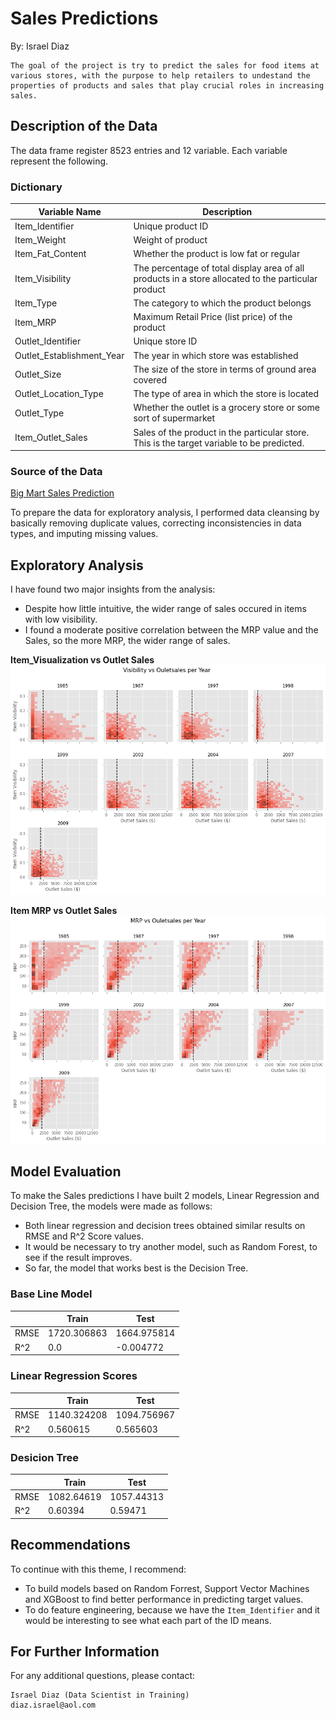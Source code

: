 # Sales Predictions

By: Israel Diaz

    The goal of the project is try to predict the sales for food items at various stores, with the purpose to help retailers to undestand the properties of products and sales that play crucial roles in increasing sales. 

## Description of the Data

The data frame register 8523 entries and 12 variable. Each variable represent the following.

### Dictionary

|Variable Name            	| Description                                                                                       |
|---------------------------|---------------------------------------------------------------------------------------------------|
|Item_Identifier            |	Unique product ID                                                                               |
|Item_Weight	            | Weight of product                                                                                 |
|Item_Fat_Content           |	Whether the product is low fat or regular                                                       |
|Item_Visibility          	|The percentage of total display area of all products in a store allocated to the particular product|
|Item_Type	                |The category to which the product belongs                                                          |
|Item_MRP	                |Maximum Retail Price (list price) of the product                                                   |
|Outlet_Identifier          |Unique store ID                                                                                    |
|Outlet_Establishment_Year	|The year in which store was established                                                            |
|Outlet_Size	            |The size of the store in terms of ground area covered                                              |
|Outlet_Location_Type	    |The type of area in which the store is located                                                     |
|Outlet_Type	            |Whether the outlet is a grocery store or some sort of supermarket                                  |
|Item_Outlet_Sales         	|Sales of the product in the particular store. This is the target variable to be predicted.         |

### Source of the Data

[Big Mart Sales Prediction](https://datahack.analyticsvidhya.com/contest/practice-problem-big-mart-sales-iii/)

To prepare the data for exploratory analysis, I performed data cleansing by basically removing duplicate values, correcting inconsistencies in data types, and imputing missing values.

## Exploratory Analysis

I have found two major insights from the analysis:

* Despite how little intuitive, the wider range of sales occured in items with low visibility.
* I found a moderate positive correlation between the MRP value and the Sales, so the more MRP, the wider range of sales. 

**Item_Visualization vs Outlet Sales**
![](https://github.com/diazid/sales-predictions/raw/main/multihistogram1.png)


**Item MRP vs Outlet Sales**
![](https://github.com/diazid/sales-predictions/raw/main/multihistogram2.png)


## Model Evaluation

To make the Sales predictions I have built 2 models, Linear Regression and Decision Tree, the models were made as follows:

* Both linear regression and decision trees obtained similar results on RMSE and R^2 Score values.
* It would be necessary to try another model, such as Random Forest, to see if the result improves.
* So far, the model that works best is the Decision Tree.

### Base Line Model

|     | Train       | Test        |
|-----|-------------|-------------|
|RMSE | 1720.306863 | 1664.975814 |
|R^2  | 0.0         | -0.004772   | 

### Linear Regression Scores

|     | Train       | Test        |
|-----|-------------|-------------|
|RMSE | 1140.324208 | 1094.756967 |
|R^2  | 0.560615    | 0.565603    | 

### Desicion Tree

|     | Train       | Test        |
|-----|-------------|-------------|
|RMSE | 1082.64619  | 1057.44313  |
|R^2  | 0.60394     | 0.59471     | 


## Recommendations

To continue with this theme, I recommend:

* To build models based on Random Forrest, Support Vector Machines and XGBoost to find better performance in predicting target values.
* To do feature engineering, because we have the `Item_Identifier` and it would be interesting to see what each part of the ID means.

## For Further Information

For any additional questions, please contact:

    Israel Diaz (Data Scientist in Training)
    diaz.israel@aol.com



